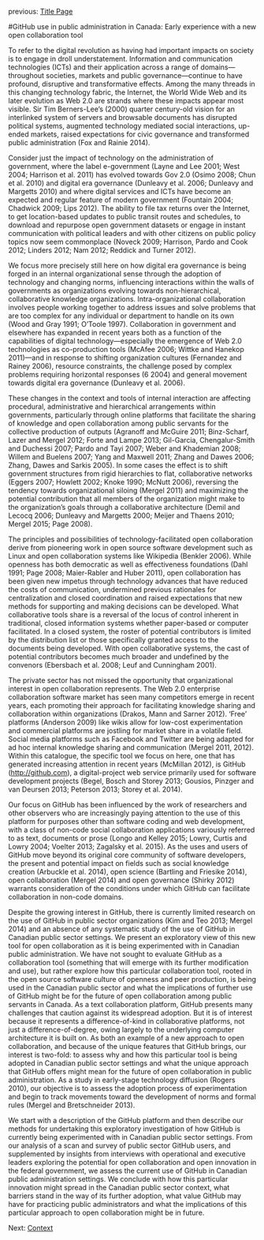 previous: [Title Page](https://github.com/JSGS/CPA_paper/blob/master/titlepage.md)

#GitHub use in public administration in Canada: Early experience with a new open collaboration tool

To refer to the digital revolution as having had important impacts on society is to engage in droll understatement. Information and communication technologies (ICTs) and their application across a range of domains—throughout societies, markets and public governance—continue to have profound, disruptive and transformative effects. Among the many threads in this changing technology fabric, the Internet, the World Wide Web and its later evolution as Web 2.0 are strands where these impacts appear most visible. Sir Tim Berners-Lee’s (2000) quarter century-old vision for an interlinked system of servers and browsable documents has disrupted political systems, augmented technology mediated social interactions, up-ended markets, raised expectations for civic governance and transformed public administration (Fox and Rainie 2014). 

Consider just the impact of technology on the administration of government, where the label e-government (Layne and Lee 2001; West 2004; Harrison et al. 2011) has evolved towards Gov 2.0 (Osimo 2008; Chun et al. 2010) and digital era governance (Dunleavy et al. 2006; Dunleavy and Margetts 2010) and where digital services and ICTs have become an expected and regular feature of modern government (Fountain 2004; Chadwick 2009; Lips 2012). The ability to file tax returns over the Internet, to get location-based updates to public transit routes and schedules, to download and repurpose open government datasets or engage in instant communication with political leaders and with other citizens on public policy topics now seem commonplace (Noveck 2009; Harrison, Pardo and Cook 2012; Linders 2012; Nam 2012; Reddick and Turner 2012). 

We focus more precisely still here on how digital era governance is being forged in an internal organizational sense through the adoption of technology and changing norms, influencing interactions within the walls of governments as organizations evolving towards non-hierarchical, collaborative knowledge organizations. Intra-organizational collaboration involves people working together to address issues and solve problems that are too complex for any individual or department to handle on its own (Wood and Gray 1991; O’Toole 1997). Collaboration in government and elsewhere has expanded in recent years both as a function of the capabilities of digital technology—especially the emergence of Web 2.0 technologies as co-production tools (McAfee 2006; Wittke and Hanekop 2011)—and in response to shifting organization cultures (Fernandez and Rainey 2006), resource constraints, the challenge posed by complex problems requiring horizontal responses (6 2004) and general movement towards digital era governance (Dunleavy et al. 2006). 

These changes in the context and tools of internal interaction are affecting procedural, administrative and hierarchical arrangements within governments, particularly through online platforms that facilitate the sharing of knowledge and open collaboration among public servants for the collective production of outputs (Agranoff and McGuire 2011; Binz-Scharf, Lazer and Mergel 2012; Forte and Lampe 2013; Gil-Garcia, Chengalur-Smith and Duchessi 2007; Pardo and Tayi 2007; Weber and Khademian 2008; Willem and Buelens 2007; Yang and Maxwell 2011; Zhang and Dawes 2006; Zhang, Dawes and Sarkis 2005). In some cases the effect is to shift government structures from rigid hierarchies to flat, collaborative networks (Eggers 2007; Howlett 2002; Knoke 1990; McNutt 2006), reversing the tendency towards organizational siloing (Mergel 2011) and maximizing the potential contribution that all members of the organization might make to the organization’s goals through a collaborative architecture (Demil and Lecocq 2006; Dunleavy and Margetts 2000; Meijer and Thaens 2010; Mergel 2015; Page 2008). 

The principles and possibilities of technology-facilitated open collaboration derive from pioneering work in open source software development such as Linux and open collaboration systems like Wikipedia (Benkler 2006). While openness has both democratic as well as effectiveness foundations (Dahl 1991; Page 2008; Maier-Rabler and Huber 2011), open collaboration has been given new impetus through technology advances that have reduced the costs of communication, undermined previous rationales for centralization and closed coordination and raised expectations that new methods for supporting and making decisions can be developed. What collaborative tools share is a reversal of the locus of control inherent in traditional, closed information systems whether paper-based or computer facilitated. In a closed system, the roster of potential contributors is limited by the distribution list or those specifically granted access to the documents being developed. With open collaborative systems, the cast of potential contributors becomes much broader and undefined by the convenors (Ebersbach et al. 2008; Leuf and Cunningham 2001). 

The private sector has not missed the opportunity that organizational interest in open collaboration represents. The Web 2.0 enterprise collaboration software market has seen many competitors emerge in recent years, each promoting their approach for facilitating knowledge sharing and collaboration within organizations (Drakos, Mann and Sarner 2012). ‘Free’ platforms (Anderson 2009) like wikis allow for low-cost experimentation and commercial platforms are jostling for market share in a volatile field. Social media platforms such as Facebook and Twitter are being adapted for ad hoc internal knowledge sharing and communication (Mergel 2011, 2012). Within this catalogue, the specific tool we focus on here, one that has generated increasing attention in recent years (McMillan 2012), is GitHub (http://github.com), a digital-project web service primarily used for software development projects (Begel, Bosch and Storey 2013; Gousios, Pinzger and van Deursen 2013; Peterson 2013; Storey et al. 2014). 

Our focus on GitHub has been influenced by the work of researchers and other observers who are increasingly paying attention to the use of this platform for purposes other than software coding and web development, with a class of non-code social collaboration applications variously referred to as text, documents or prose (Longo and Kelley 2015; Lowry, Curtis and Lowry 2004; Voelter 2013; Zagalsky et al. 2015). As the uses and users of GitHub move beyond its original core community of software developers, the present and potential impact on fields such as social knowledge creation (Arbuckle et al. 2014), open science (Bartling and Friesike 2014), open collaboration (Mergel 2014) and open governance (Shirky 2012) warrants consideration of the conditions under which GitHub can facilitate collaboration in non-code domains. 

Despite the growing interest in GitHub, there is currently limited research on the use of GitHub in public sector organizations (Kim and Teo 2013; Mergel 2014) and an absence of any systematic study of the use of GitHub in Canadian public sector settings. We  present an exploratory view of this new tool for open collaboration as it is being experimented with in Canadian public administration. We have not sought to evaluate GitHub as a collaboration tool (something that will emerge with its further modification and use), but rather explore how this particular collaboration tool, rooted in the open source software culture of openness and peer production, is being used in the Canadian public sector and what the implications of further use of GitHub might be for the future of open collaboration among public servants in Canada. As a text collaboration platform, GitHub presents many challenges that caution against its widespread adoption. But it is of interest because it represents a difference-of-kind in collaborative platforms, not just a difference-of-degree, owing largely to the underlying computer architecture it is built on. As both an example of a new approach to open collaboration, and because of the unique features that GitHub brings, our interest is two-fold: to assess why and how this particular tool is being adopted in Canadian public sector settings and what the unique approach that GitHub offers might mean for the future of open collaboration in public administration. As a study in early-stage technology diffusion (Rogers 2010), our objective is to assess the adoption process of experimentation and begin to track movements toward the development of norms and formal rules (Mergel and Bretschneider 2013). 

We start with a description of the GitHub platform and then describe our methods for undertaking this exploratory investigation of how GitHub is currently being experimented with in Canadian public sector settings. From our analysis of a scan and survey of public sector GitHub users, and supplemented by insights from interviews with operational and executive leaders exploring the potential for open collaboration and open innovation in the federal government, we assess the current use of GitHub in Canadian public administration settings. We conclude with how this particular innovation might spread in the Canadian public sector context, what barriers stand in the way of its further adoption, what value GitHub may have for practicing public administrators and what the implications of this particular approach to open collaboration might be in future.

Next: [Context](https://github.com/JSGS/CPA_paper/blob/master/context.md)
